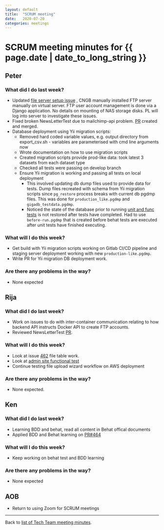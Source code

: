 ```yaml
---
layout: default
title:  "SCRUM meeting"
date:   2020-07-20
categories: meetings
---
```

# SCRUM meeting minutes for {{ page.date | date_to_long_string }}

## Peter

### What did I do last week?
* Updated [file server setup issue](https://github.com/gigascience/gigadb-website/issues/465)
, CNGB manually installed FTP server manually on virtual server. FTP user 
account management is done via a Django application. No details on mounting of 
NAS storage disks. PL will log into server to investigate these issues.
* Fixed broken NewsLetterTest due to mailchimp-api problem.  [PR](https://github.com/gigascience/gigadb-website/pull/466) created and merged.
* Database deployment using Yii migration scripts:
    * Removed hard coded variable values, e.g. output directory from 
    export_csv.sh  - variables are parameterised with cmd line arguments now
    * Wrote documentation on how to use migration scripts
    * Created migration scripts provide prod-like data: took latest 3 datasets 
    from each dataset type
    * Checked all tests were passing on develop branch
    * Ensure Yii migration is working and passing all tests on local deployment
        * This involved updating db dump files used to provide data for tests. 
        Dump files recreated with schema from Yii migration scripts since 
        `pg_restore` process breaks with current db pgdmp files. This was done 
        for `production_like.pgdmp` and `gigadb_testdata.pgdmp`.
        * Noticed the state of the database prior to running [unit and func tests](https://github.com/gigascience/gigadb-website/blob/develop/tests/unit_functional) 
        is not restored after tests have completed. Had to use `before-run.pgdmp` that is created before behat tests are executed after unit tests have finished executing.

### What will I do this week?
* Get build with Yii migration scripts working on Gitlab CI/CD pipeline and 
staging server deployment working with new `production-like.pgdmp`.
* Write PR for Yii migration DB deployment work.

### Are there any problems in the way?
* None expected

## Rija

### What did I do last week?
* Work on issues to do with inter-container communication relating to how 
backend API instructs Docker API to create FTP accounts.
* Reviewed NewsLetterTest [PR](https://github.com/gigascience/gigadb-website/pull/466).

### What will I do this week?

* Look at issue [462](https://github.com/gigascience/gigadb-website/issues/462) file table work.
* Look at [admin site functional test](https://github.com/gigascience/gigadb-website/pull/463)
* Continue testing file upload wizard workflow on AWS deployment


### Are there any problems in the way?
* None expected.

## Ken

### What did I do last week?
* Learning BDD and behat, read all content in Behat offical documents
* Applied BDD and Behat learning on [PR#464](https://github.com/gigascience/gigadb-website/pull/464)

### What will I do this week?
* Keep working on behat test and BDD learning


### Are there any problems in the way?
* None expected


## AOB

* Return to using Zoom for SCRUM meetings

<hr>

Back to [list of Tech Team meeting minutes][scrum-meetings].

[scrum-meetings]: /techteam/index.html

